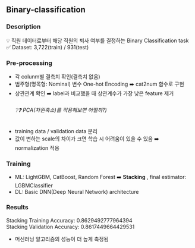 ## Binary-classification  

### Description  
💡 직원 데이터로부터 해당 직원의 퇴사 여부를 결정하는 Binary Classification task  
✅ Dataset: 3,722(train) / 931(test)  

### Pre-processing
- 각 colunm별 결측치 확인(결측치 없음)
- 범주형(명목형: Nominal) 변수 One-hot Encoding ➡️ cat2num 함수로 구현
- 상관관계 확인 ➡️ label과 비교했을 때 상관계수가 가장 낮은 feature 제거 
   ###### ❔❓ PCA(차원축소)를 적용해보면 어떨까?)
- training data / validation data 분리
- 값이 변하는 scale의 차이가 크면 학습 시 어려움이 있을 수 있음 ➡️ normalization 적용

### Training
- ML: LightGBM, CatBoost, Random Forest ➡️ **Stacking** , final estimator: LGBMClassifier
- DL: Basic DNN(Deep Neural Network) architecture


### Results
Stacking Training Accuracy: 0.8629492777964394  
Stacking Validation Accuracy: 0.8617449664429531

- 머신러닝 알고리즘의 성능이 더 높게 측정됨
